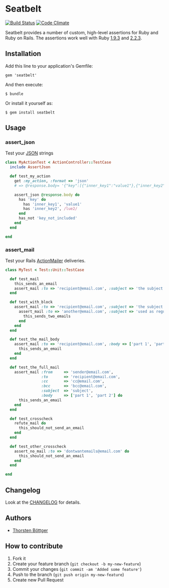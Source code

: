 # Seatbelt

[![Build Status](https://travis-ci.org/alto/seatbelt.svg?branch=master)](https://travis-ci.org/alto/seatbelt)
[![Code Climate](https://codeclimate.com/github/alto/seatbelt/badges/gpa.svg)](https://codeclimate.com/github/alto/seatbelt)

Seatbelt provides a number of custom, high-level assertions for Ruby and Ruby on Rails. The assertions work well with Ruby
[1.9.3](http://ruby-doc.org/core-1.9.3/) and
[2.2.3](http://ruby-doc.org/core-2.2.3/).

## Installation

Add this line to your application's Gemfile:

    gem 'seatbelt'

And then execute:

    $ bundle

Or install it yourself as:

    $ gem install seatbelt

## Usage

### assert_json

Test your [JSON](http://www.json.org/) strings

```ruby
class MyActionTest < ActionController::TestCase
  include AssertJson

  def test_my_action
    get :my_action, :format => 'json'
    # => @response.body= '{"key":[{"inner_key1":"value1"},{"inner_key2":"value2"}]}'

    assert_json @response.body do
      has 'key' do
        has 'inner_key1', 'value1'
        has 'inner_key2', /lue2/
      end
      has_not 'key_not_included'
    end
  end

end
```

### assert_mail

Test your Rails [ActionMailer](http://guides.rubyonrails.org/action_mailer_basics.html) deliveries.

```ruby
class MyTest < Test::Unit::TestCase

  def test_mail
    this_sends_an_email
    assert_mail :to => 'recipient@email.com', :subject => 'the subject'
  end

  def test_with_block
    assert_mail :to => 'recipient@email.com', :subject => 'the subject' do
      assert_mail :to => 'another@email.com', :subject => 'used as regular expression' do
        this_sends_two_emails
      end
    end
  end

  def test_the_mail_body
    assert_mail :to => 'recipient@email.com', :body => ['part 1', 'part 2'] do
      this_sends_an_email
    end
  end

  def test_the_full_mail
    assert_mail :from     => 'sender@email.com',
                :to       => 'recipient@email.com',
                :cc       => 'cc@email.com',
                :bcc      => 'bcc@email.com',
                :subject  => 'subject',
                :body     => ['part 1', 'part 2'] do
      this_sends_an_email
    end
  end

  def test_crosscheck
    refute_mail do
      this_should_not_send_an_email
    end
  end

  def test_other_crosscheck
    assert_no_mail :to => 'dontwantemails@email.com' do
      this_should_not_send_an_email
    end
  end

end
```


## Changelog ##

Look at the [CHANGELOG](https://github.com/alto/seatbelt/blob/master/CHANGELOG.md) for details.

## Authors ##

  * [Thorsten Böttger](http://github.com/alto)

## How to contribute

1. Fork it
2. Create your feature branch (`git checkout -b my-new-feature`)
3. Commit your changes (`git commit -am 'Added some feature'`)
4. Push to the branch (`git push origin my-new-feature`)
5. Create new Pull Request
